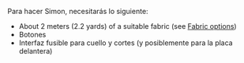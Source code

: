 Para hacer Simon, necesitarás lo siguiente:

-   About 2 meters (2.2 yards) of a suitable fabric (see [Fabric options](/docs/patterns/simon/fabric/))
-   Botones
-   Interfaz fusible para cuello y cortes (y posiblemente para la placa delantera)
